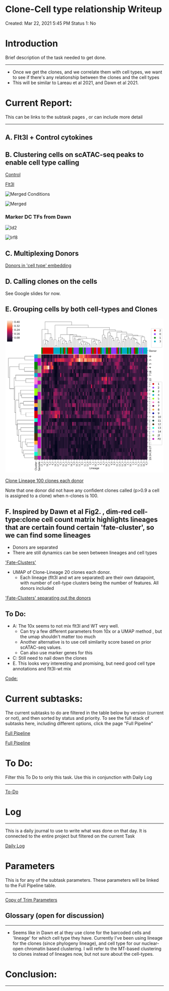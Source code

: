 # Clone-Cell type relationship Writeup

Created: Mar 22, 2021 5:45 PM
Status 1: No

# Introduction

Brief description of the task needed to get done.

---

- Once we get the clones, and we correlate them with cell types, we want to see if there's any relationship between the clones and the cell types
- This will be similar to Lareau et al 2021, and Dawn et al 2021.

# Current Report:

This can be links to the subtask pages , or can include more detail

---

## A. Flt3l + Control cytokines

## B. Clustering cells on scATAC-seq peaks to enable cell type calling

[Control](./reports/clusters/clusters_P2.png)

[Flt3l](./reports/clusters/clusters_J2.png)

![Merged Conditions](./reports/clusters/irf8/reanalysis_aggr_conditions.png)

![Merged](./reports/clusters/irf8/clusters_reanalysis.png)

### Marker DC TFs from Dawn

![Id2](./reports/clusters/irf8/id2.png)

![Irf8](./reports/clusters/irf8/reanalysis_irf8.png)

## C. Multiplexing Donors

[Donors in 'cell type' embedding](./Analysis/lineage_and_peakclusters/results/jan21_2021/cells_merged_lin_and_peak_donors.tsne.subplots.png)

## D.  Calling clones on the cells

See Google slides for now.

## E. Grouping cells by both cell-types and Clones

![Clone Lineage 20 clones each donor](./Analysis/lineage_and_peakclusters/results/jan21_2021/cells_merged_lin_and_peak_nclones20.overlap_percent_normClone.png)

[Clone Lineage 100 clones each donor](./Analysis/lineage_and_peakclusters/results/jan21_2021/cells_merged_lin_and_peak_nclones100.overlap_percent_normClone.png)

Note that one donor did not have any confident clones called (p>0.9 a cell is assigned to a clone) when n-clones is 100.

## F. Inspired by Dawn et al Fig2. , dim-red cell-type:clone cell count matrix highlights lineages that are certain found certain 'fate-cluster', so we can find some lineages

- Donors are separated
- There are still dynamics can be seen between lineages and cell types

['Fate-Clusters'](./notebooks/notebooks/jan21_2021/clone_fate/clone_fate_scanpy_separateConditions.ipynb)

- UMAP of Clone-Lineage 20 clones each donor.
    - Each lineage (flt3l and wt are separated) are their own datapoint, with number of cell-type clusters being the number of features. All donors included

['Fate-Clusters' separating out the donors](./notebooks/notebooks/jan21_2021/clone_fate/clone_fate_scanpy_separateConditions_SplitDonors.ipynb)

## To Do:

- A: The 10x seems to not mix flt3l and WT very well.
    - Can try a few different parameters from 10x or a UMAP method , but the umap shouldn't matter too much
    - Another alternative is to use cell similarity score based on prior scATAC-seq values.
    - Can also use marker genes for this
- C: Still need to nail down the clones
- E. This looks very interesting and promising, but need good cell type annotations and flt3l-wt mix

[Code:](https://www.notion.so/5f88c425df6b48ef8df51ef3521bb985)

# Current subtasks:

The current subtasks to do are filtered in the table below by version (current or not), and then sorted by status and priority.  To see the full stack of subtasks here, including different options, click the page "Full Pipeline"

[Full Pipeline](https://www.notion.so/64dde08b46d54776b7500e18bdbf4130)

[Full Pipeline](https://www.notion.so/8190f92ecb014a2a98ce870ecc2dff23)

# To Do:

Filter this To Do to only this task. Use this in conjunction with Daily Log

---

[To-Do](https://www.notion.so/0f158156f549475a82c95042b3c8e952)

# Log

---

This is a daily journal to use to write what was done on that day. It is connected to the entire project but filtered on the current Task

[Daily Log](https://www.notion.so/76b063333f1c488bab950f5bd40678d3)

# Parameters

This is for any of the subtask parameters. These parameters will be linked to the Full Pipeline table.

---

[Copy of Trim Parameters](https://www.notion.so/3a135377fa974745bdb748033ca41076)

## Glossary (open for discussion)

---

- Seems like in Dawn et al they use clone for the barcoded cells and 'lineage' for which cell type they have. Currently I've been using lineage for the clones (since phylogeny lineage), and cell type for our nuclear-open chromatin based clustering. I will  refer to the MT-based clustering to clones instead of lineages now, but not sure about the cell-types.

# Conclusion:

---
